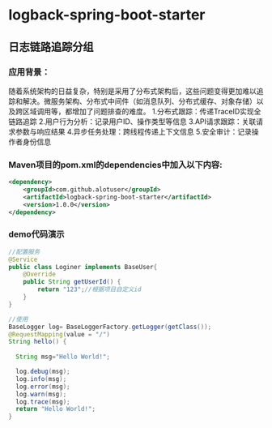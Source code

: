 # logback-spring-boot-starter
## 日志链路追踪分组

### 应用背景：

随着系统架构的日益复杂，特别是采用了分布式架构后，这些问题变得更加难以追踪和解决。微服务架构、分布式中间件（如消息队列、分布式缓存、对象存储）以及跨区域调用等，都增加了问题排查的难度。
1.分布式跟踪：传递TraceID实现全链路追踪
2.用户行为分析：记录用户ID、操作类型等信息
3.API请求跟踪：关联请求参数与响应结果
4.异步任务处理：跨线程传递上下文信息
5.安全审计：记录操作者身份信息
 


### Maven项目的pom.xml的dependencies中加入以下内容:
``` xml
<dependency>
    <groupId>com.github.alotuser</groupId>
    <artifactId>logback-spring-boot-starter</artifactId>
    <version>1.0.0</version>
</dependency>
```
### demo代码演示
``` java
//配置服务
@Service
public class Loginer implements BaseUser{
	@Override
	public String getUserId() {
		return "123";//根据项目自定义id
	}
}

//使用
BaseLogger log= BaseLoggerFactory.getLogger(getClass());
@RequestMapping(value = "/")
String hello() {
    	
  String msg="Hello World!";

  log.debug(msg);
  log.info(msg);
  log.error(msg);
  log.warn(msg);
  log.trace(msg);
  return "Hello World!";
}



```


